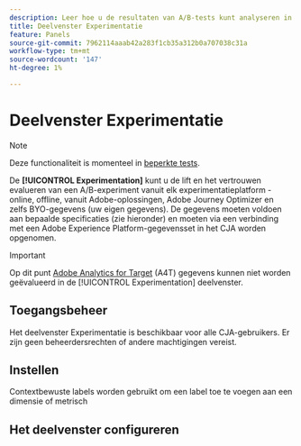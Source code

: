 ```yaml
---
description: Leer hoe u de resultaten van A/B-tests kunt analyseren in het deelvenster CJA-experimenten.
title: Deelvenster Experimentatie
feature: Panels
source-git-commit: 7962114aaab42a283f1cb35a312b0a707038c31a
workflow-type: tm+mt
source-wordcount: '147'
ht-degree: 1%

---
```



# Deelvenster Experimentatie

>[!NOTE]
>
>Deze functionaliteit is momenteel in [beperkte tests](/help/release-notes/releases.md).

De **[!UICONTROL Experimentation]** kunt u de lift en het vertrouwen evalueren van een A/B-experiment vanuit elk experimentatieplatform - online, offline, vanuit Adobe-oplossingen, Adobe Journey Optimizer en zelfs BYO-gegevens (uw eigen gegevens). De gegevens moeten voldoen aan bepaalde specificaties (zie hieronder) en moeten via een verbinding met een Adobe Experience Platform-gegevensset in het CJA worden opgenomen.

>[!IMPORTANT]
>
>Op dit punt [Adobe Analytics for Target](https://experienceleague.adobe.com/docs/target/using/integrate/a4t/a4t.html) (A4T) gegevens kunnen niet worden geëvalueerd in de [!UICONTROL Experimentation] deelvenster.

## Toegangsbeheer

Het deelvenster Experimentatie is beschikbaar voor alle CJA-gebruikers. Er zijn geen beheerdersrechten of andere machtigingen vereist.

## Instellen

Contextbewuste labels worden gebruikt om een label toe te voegen aan een dimensie of metrisch


## Het deelvenster configureren


